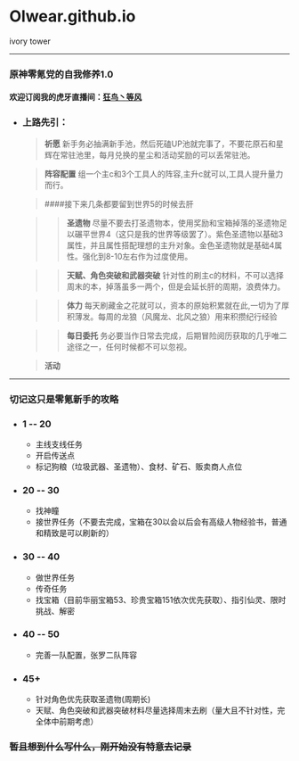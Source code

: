 # Olwear.github.io
ivory tower
***
### 原神零氪党的自我修养1.0
#### 欢迎订阅我的虎牙直播间：[狂鸟丶等风](https://www.huya.com/orlove)
* ### 上路先引：
	> **祈愿**
	> 新手务必抽满新手池，然后死磕UP池就完事了，不要花原石和星辉在常驻池里，每月兑换的星尘和活动奖励的可以丢常驻池。

	> **阵容配置**
	组一个主c和3个工具人的阵容,主升c就可以,工具人提升量力而行。

	> ####接下来几条都要留到世界5的时候去肝

	> >**圣遗物**
	尽量不要去打圣遗物本，使用奖励和宝箱掉落的圣遗物足以碾平世界4（这只是我的世界等级罢了）。紫色圣遗物以基础3属性，并且属性搭配理想的主升对象。金色圣遗物就是基础4属性。强化到8-10左右作为过度使用。

	> >**天赋、角色突破和武器突破**
	> 针对性的刷主c的材料，不可以选择周末的本，掉落虽多一两个，但是会延长肝的周期，浪费体力。

	> >**体力**
	每天刷藏金之花就可以，资本的原始积累就在此,一切为了厚积薄发。每周的龙狼（风魔龙、北风之狼）用来积攒纪行经验

	> >**每日委托**
	务必要当作日常去完成，后期冒险阅历获取的几乎唯二途径之一，任何时候都不可以忽视。

	> ____活动____
***
### 切记这只是零氪新手的攻略
+ ### **1 -- 20**
	* 主线支线任务
	* 开启传送点
	* 标记狗粮（垃圾武器、圣遗物）、食材、矿石、贩卖商人点位
+ ### **20 -- 30**
	+ 找神瞳
	+ 接世界任务（不要去完成，宝箱在30以会以后会有高级人物经验书，普通和精致是可以刷新的）
+ ### **30 -- 40**
	+ 做世界任务
	+ 传奇任务
	+ 找宝箱（目前华丽宝箱53、珍贵宝箱151依次优先获取）、指引仙灵、限时挑战、解密
+ ### **40 -- 50**
	+ 完善一队配置，张罗二队阵容
+ ### **45+**
	+ 针对角色优先获取圣遗物(周期长)
	+ 天赋、角色突破和武器突破材料尽量选择周末去刷（量大且不针对性，完全体中前期考虑）
### ~~暂且想到什么写什么，刚开始没有特意去记录~~
